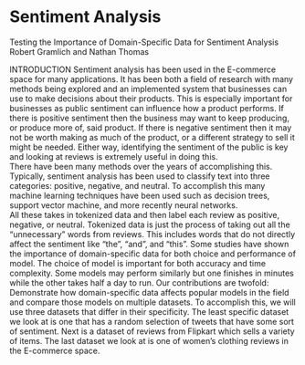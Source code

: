 # Sentiment Analysis
Testing the Importance of Domain-Specific Data for Sentiment Analysis  
Robert Gramlich and Nathan Thomas

INTRODUCTION
Sentiment analysis has been used in the E-commerce space for many applications. It has been both a field of research with many methods being explored and an implemented system that businesses can use to make decisions about their products. This is especially important for businesses as public sentiment can influence how a product performs. If there is positive sentiment then the business may want to keep producing, or produce more of, said product. If there is negative sentiment then it may not be worth making as much of the product, or a different strategy to sell it might be needed.  Either way, identifying the sentiment of the public is key and looking at reviews is extremely useful in doing this.  
There have been many methods over the years of accomplishing this. Typically, sentiment analysis has been used to classify text into three categories: positive, negative, and neutral. To accomplish this many machine learning techniques have been used such as decision trees, support vector machine, and more recently neural networks.  
All these takes in tokenized data and then label each review as positive, negative, or neutral. Tokenized data is just the process of taking out all the “unnecessary” words from reviews. This includes words that do not directly affect the sentiment like “the”, “and”, and “this”.
Some studies have shown the importance of domain-specific data for both choice and performance of model. The choice of model is important for both accuracy and time complexity. Some models may perform similarly but one finishes in minutes while the other takes half a day to run.
Our contributions are twofold: Demonstrate how domain-specific data affects popular models in the field and compare those models on multiple datasets. To accomplish this, we will use three datasets that differ in their specificity. The least specific dataset we look at is one that has a random selection of tweets that have some sort of sentiment. Next is a dataset of reviews from Flipkart which sells a variety of items. The last dataset we look at is one of women’s clothing reviews in the E-commerce space.
